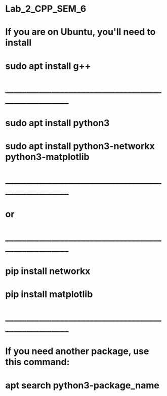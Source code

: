 # Lab_2_CPP_SEM_6

# If you are on Ubuntu, you'll need to install
# sudo apt install g++
# ____________________________________________________
# sudo apt install python3
# sudo apt install python3-networkx python3-matplotlib
# ____________________________________________________
# or
# ____________________________________________________
# pip install networkx
# pip install matplotlib
# ____________________________________________________


# If you need another package, use this command:
# apt search python3-package_name
